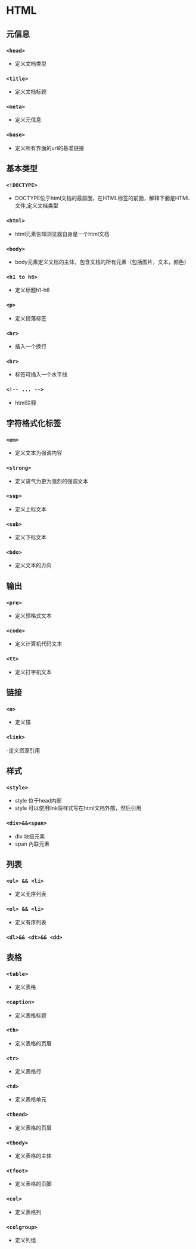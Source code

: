 # HTML

## 元信息

### `<head>`

- 定义文档类型

### `<title>`

- 定义文档标题

### `<meta>`

- 定义元信息

### `<base>`

- 定义所有界面的url的基准链接

## 基本类型

### `<!DOCTYPE>`

- DOCTYPE位于html文档的最前面，在HTML标签的前面，解释下面是HTML文件,定义文档类型

### `<html>`

- html元素告知浏览器自身是一个html文档

### `<body>`

- body元素定义文档的主体，包含文档的所有元素（包括图片，文本，颜色）

### `<h1 to h6>`

- 定义标题h1-h6

### `<p>`

- 定义段落标签

### `<br>`

- 插入一个换行

### `<hr>`

- 标签可插入一个水平线

### `<!-- ... -->`

- html注释

## 字符格式化标签

### `<em>`

- 定义文本为强调内容

### `<strong>`

- 定义语气为更为强烈的强调文本

### `<sup>`

- 定义上标文本

### `<sub>`

- 定义下标文本

### `<bdo>`

- 定义文本的方向

## 输出

### `<pre>`

- 定义预格式文本

### `<code>`

- 定义计算机代码文本

### `<tt>`

- 定义打字机文本

## 链接

### `<a>`

- 定义锚

### `<link>`

-定义资源引用

## 样式

### `<style>`

- style 位于head内部
- style 可以使用link将样式写在html文档外部，然后引用

### `<div>&&<span>`

- div 块级元素
- span 內联元素

## 列表

### `<ul> && <li>`

- 定义无序列表

### `<ol> && <li>`

- 定义有序列表

### `<dl>&& <dt>&& <dd>`

## 表格

### `<table>`

- 定义表格

### `<caption>`

- 定义表格标题

### `<th>`

- 定义表格的页眉

### `<tr>`

- 定义表格行

### `<td>`

- 定义表格单元

### `<thead>`

- 定义表格的页眉

### `<tbody>`

- 定义表格的主体

### `<tfoot>`

- 定义表格的页脚

### `<col>`

- 定义表格列

### `<colgroup>`

- 定义列组

